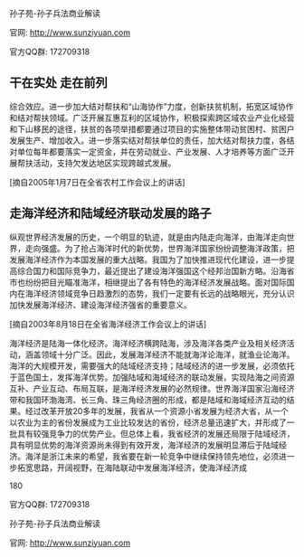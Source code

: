 孙子苑-孙子兵法商业解读

官网: http://www.sunziyuan.com

官方QQ群: 172709318

## 干在实处 走在前列

综合效应。进一步加大结对帮扶和“山海协作”力度，创新扶贫机制，拓宽区域协作和结对帮扶领域。广泛开展互惠互利的区域协作，积极探索跨区域农业产业化经营和下山移民的途径，扶贫的各项举措都要通过项目的实施整体带动贫困村、贫困户发展生产、增加收入。进一步落实结对帮扶单位的责任，加大结对帮扶力度，各结对单位每年都要落实一定资金，并在劳动就业、产业发展、人才培养等方面广泛开展帮扶活动，支持欠发达地区实现跨越式发展。

[摘自2005年1月7日在全省农村工作会议上的讲话]

## 走海洋经济和陆域经济联动发展的路子

纵观世界经济发展的历史，一个明显的轨迹，就是由内陆走向海洋，由海洋走向世界，走向强盛。为了抢占海洋时代的新优势，世界海洋国家纷纷调整海洋政策，把发展海洋经济作为本国发展的重大战略。我国为了加快推进现代化建设，进一步提高综合国力和国际竞争力，最近提出了建设海洋强国这个经邦治国新方略。沿海省市也纷纷把目光瞄准海洋，相继提出了各有特色的海洋经济发展战略。面对国际国内在海洋经济领域竞争日趋激烈的态势，我们一定要有长远的战略眼光，充分认识加快发展海洋经济、建设海洋经济强省的重要意义。

[摘自2003年8月18日在全省海洋经济工作会议上的讲话]

海洋经济是陆海一体化经济。海洋经济横跨陆海，涉及海洋各类产业及相关经济活动，涵盖领域十分广泛。因此，发展海洋经济不能就海洋论海洋，就渔业论海洋。海洋的大规模开发，需要强大的陆域经济支持；陆域经济的进一步发展，必须依托于蓝色国土，发挥海洋优势。加强陆域和海域经济的联动发展，实现陆海之间资源互补、产业互动、布局互联，是海洋经济发展的必然规律。世界海洋国家沿海经济带和我国环渤海湾、长三角、珠三角经济圈的形成，都是陆域和海域经济互动的结果。经过改革开放20多年的发展，我省从一个资源小省发展为经济大省，从一个以农业为主的省份发展成为工业比较发达的省份，经济总量迅速扩大，并形成了一批具有较强竞争力的优势产业。但总体上看，我省经济的发展还局限于陆域经济，具有明显优势的海洋资源尚未得到有效开发，海洋经济的发展明显滞后于陆域经济。海洋是浙江未来的希望，我省要在新一轮竞争中继续保持领先地位，必须进一步拓宽思路，开阔视野，在海陆联动中发展海洋经济，使海洋经济成

180

官方QQ群: 172709318

孙子苑-孙子兵法商业解读

官网: http://www.sunziyuan.com